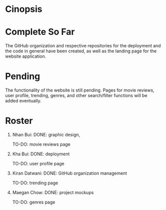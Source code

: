 # Cinopsis

# Complete So Far

The GitHub organization and respective repositories for the deployment and the code in general have been created, as well as the landing page for the website application. 

# Pending

The functionality of the website is still pending. Pages for movie reviews, user profile, trending, genres, and other search/filter functions will be added eventually.

# Roster

1. Nhan Bui: 
   DONE:
   graphic design, 
   
   TO-DO:
   movie reviews page
   
2. Kha Bui:
   DONE:
   deployment 
   
   TO-DO:
   user profile page
   
3. Kiran Datwani:
   DONE:
   GitHub organization management
   
   TO-DO:
   trending page
   
4. Maegan Chow:
   DONE:
   project mockups
   
   TO-DO:
   genres page
